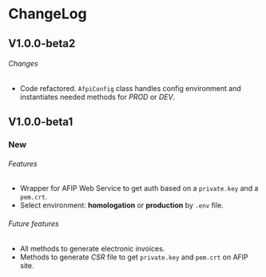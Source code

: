 #   ChangeLog

## V1.0.0-beta2

###### Changes

* Code refactored. `AfpiConfig` class handles config environment and instantiates needed methods for *PROD* or *DEV*. 

## V1.0.0-beta1

### New

###### Features

* Wrapper for AFIP Web Service to get auth based on a `private.key` and a `pem.crt`. 
* Select environment: **homologation** or **production** by `.env` file.

###### Future features

* All methods to generate electronic invoices.
* Methods to generate *CSR* file to get `private.key` and `pem.crt` on AFIP site.
